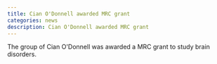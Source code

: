 ```yaml
---
title: Cian O'Donnell awarded MRC grant
categories: news
description: Cian O'Donnell awarded MRC grant
---
```


The group of Cian O'Donnell was awarded a MRC grant to study brain disorders.